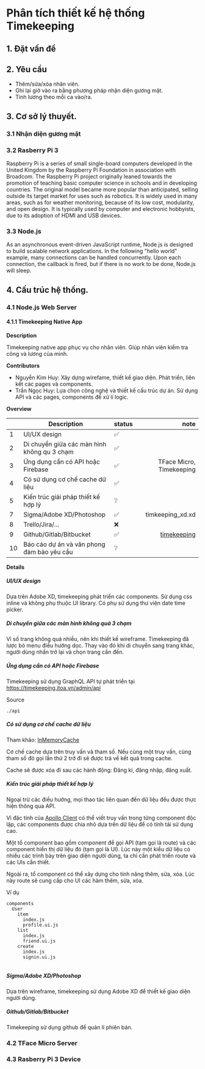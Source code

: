 # Phân tích thiết kế hệ thống Timekeeping

## 1. Đặt vấn đề

## 2. Yêu cầu

- Thêm/sửa/xóa nhân viên.
- Ghi lại giờ vào ra bằng phương pháp nhận diện gương mặt.
- Tính lương theo mỗi ca vào/ra.

## 3. Cơ sở lý thuyết.

### 3.1 Nhận diện gương mặt

### 3.2 Rasberry Pi 3

Raspberry Pi is a series of small single-board computers developed in the United Kingdom by the Raspberry Pi Foundation in association with Broadcom. The Raspberry Pi project originally leaned towards the promotion of teaching basic computer science in schools and in developing countries. The original model became more popular than anticipated, selling outside its target market for uses such as robotics. It is widely used in many areas, such as for weather monitoring, because of its low cost, modularity, and open design. It is typically used by computer and electronic hobbyists, due to its adoption of HDMI and USB devices.

### 3.3 Node.js

As an asynchronous event-driven JavaScript runtime, Node.js is designed to build scalable network applications. In the following "hello world" example, many connections can be handled concurrently. Upon each connection, the callback is fired, but if there is no work to be done, Node.js will sleep.


## 4. Cấu trúc hệ thống.

### 4.1 Node.js Web Server

#### 4.1.1 Timekeeping Native App

**Description**

Timekeeping native app phục vụ cho nhân viên. Giúp nhân viên kiểm tra công và lương của mình.

**Contributors**

- Nguyễn Kim Huy: Xây dựng wirefame, thiết kế giao diện. Phát triển, liên kết các pages và components.
- Trần Ngọc Huy: Lựa chọn công nghệ và thiết kế cấu trúc dự án. Sử dụng API và các pages, components để xử lí logic.

**Overview**

|      | Description                                 | status |                                                                              note |
| :--- | ------------------------------------------- | ------ | --------------------------------------------------------------------------------: |
| 1    | UI/UX design                                | ✅     |                                                                                   |
| 2    | Di chuyển giữa các màn hình không qu 3 chạm | ✅     |                                                                                   |
| 3    | Ứng dụng cần có API hoặc Firebase           | ✅     |                                                          TFace Micro, Timekeeping |
| 4    | Có sử dụng cơ chế cache dữ liệu             | ✅     |                                                                                   |
| 5    | Kiến trúc giải pháp thiết kế hợp lý         | ❔     |                                                                                   |
| 7    | Sigma/Adobe XD/Photoshop                    | ✅     |                                                                  timkeeping_xd.xd |
| 8    | Trello/Jira/...                             | ❌     |                                                                                   |
| 9    | Github/Gitlab/Bitbucket                     | ✅     | [timekeeping](https://github.com/truongduchuy910/timekeeping/blob/main/README.md) |
| 10   | Báo cáo dự án và văn phong đảm bảo yêu cầu  | ❔     |                                                                                   |

**Details**

##### UI/UX design

Dựa trên Adobe XD, timekeeping phát triển các components. Sử dụng css inline và không phụ thuộc UI library. Có phụ sử dụng thư viện date time picker.

##### Di chuyển giữa các màn hình không quá 3 chạm

Vì số trang không quá nhiều, nên khi thiết kế wireframe. Timekeeping đã lược bỏ menu điều hướng dọc. Thay vào đó khi di chuyển sang trang khác, người dùng nhấn trở lại và chọn trang cần đến.

##### Ứng dụng cần có API hoặc Firebase

Timekeeping sử dụng GraphQL API tự phát triển tại https://timekeeping.itoa.vn/admin/api

Source

```
./api
```

##### Có sử dụng cơ chế cache dữ liệu   

Tham khảo: [InMemoryCache](https://www.apollographql.com/docs/react/api/cache/InMemoryCache/)

Cơ chế cache dựa trên truy vấn và tham số. Nếu cùng một truy vấn, cùng tham số đó gọi lần thứ 2 trở đi sẽ được trả về kết quả trong cache.

Cache sẽ được xóa đi sau các hành động: Đăng kí, đăng nhập, đăng xuất.

##### Kiến trúc giải pháp thiết kế hợp lý

Ngoại trừ các điều hướng, mọi thao tác liên quan đến dữ liệu đều được thực hiện thông qua API.

Vì đặc tính của [Apollo Client](https://www.apollographql.com/docs/react/data/queries/) có thể viết truy vấn trong từng component độc lập, các components được chia nhỏ dựa trên dữ liệu để có tính tái sử dụng cao.

Một tổ component bao gồm component để gọi API (tạm gọi là route) và các component hiển thị dữ liệu đó (tạm gọi là UI). Lúc này một kiểu dữ liệu có nhiều các trình bày trên giao diện người dùng, ta chỉ cần phát triển route và các UIs cần thiết.

Ngoài ra, tổ component có thể xây dựng cho tính năng thêm, sửa, xóa. Lúc này route sẽ cung cấp cho UI các hàm thêm, sửa, xóa.

Ví dụ
```
components
  User
    item
      index.js
      profile.ui.js
    list
      index.js
      friend.ui.js
    create
      index.js
      signin.ui.js
    
```

##### Sigma/Adobe XD/Photoshop

Dựa trên wireframe, timekeeping sử dụng Adobe XD để thiết kế giao diện người dùng.


##### Github/Gitlab/Bitbucket

Timekeeping sử dụng github để quản lí phiên bản.

### 4.2 TFace Micro Server

### 4.3 Rasberry Pi 3 Device
